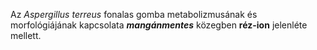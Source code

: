 Az *Aspergillus terreus* fonalas gomba metabolizmusának és morfológiájának kapcsolata ***mangánmentes*** közegben **réz-ion** jelenléte mellett.

